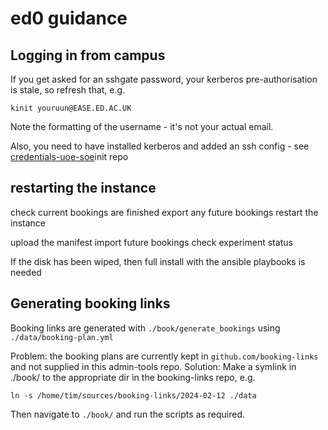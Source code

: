 # ed0 guidance

## Logging in from campus

If you get asked for an sshgate password, your kerberos pre-authorisation is stale, so refresh that, e.g.
```
kinit youruun@EASE.ED.AC.UK
```

Note the formatting of the username - it's not your actual email.

Also, you need to have installed kerberos and added an ssh config - see [credentials-uoe-soe](https://github.com/practable/credentials-uoe-soe/blob/main/dot-ssh/config)init repo


## restarting the instance

check current bookings are finished
export any future bookings
restart the instance

upload the manifest 
import future bookings
check experiment status

If the disk has been wiped, then full install with the ansible playbooks is needed



## Generating booking links 

Booking links are generated with `./book/generate_bookings` using  `./data/booking-plan.yml`

Problem: the booking plans are currently kept in `github.com/booking-links` and not supplied in this admin-tools repo.
Solution: Make a symlink in ./book/ to the appropriate dir in the booking-links repo, e.g.

```
ln -s /home/tim/sources/booking-links/2024-02-12 ./data
```

Then navigate to `./book/` and run the scripts as required. 

